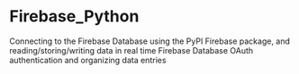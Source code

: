 # Firebase_Python
Connecting to the Firebase Database using the PyPI Firebase package, and reading/storing/writing data in real time
Firebase Database OAuth authentication and organizing data entries
